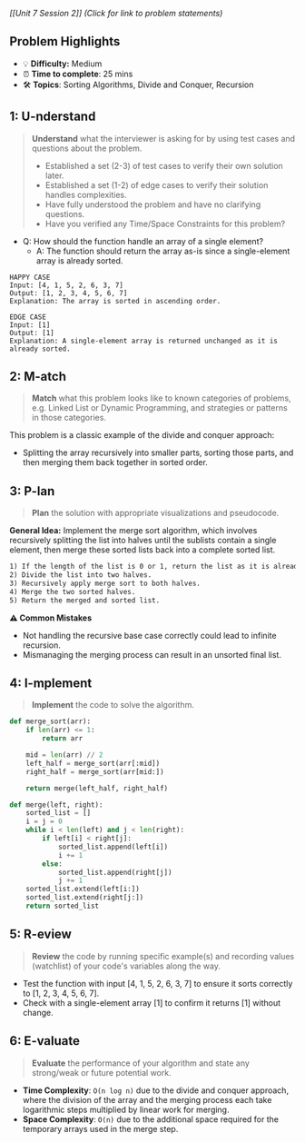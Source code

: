 *[[Unit 7 Session 2]] (Click for link to problem statements)*

## Problem Highlights

* 💡 **Difficulty:** Medium
* ⏰ **Time to complete**: 25 mins
* 🛠️ **Topics**: Sorting Algorithms, Divide and Conquer, Recursion
    
## 1: U-nderstand
 
> **Understand** what the interviewer is asking for by using test cases and questions about the problem.
> - Established a set (2-3) of test cases to verify their own solution later.
> - Established a set (1-2) of edge cases to verify their solution handles complexities.
> - Have fully understood the problem and have no clarifying questions.
> - Have you verified any Time/Space Constraints for this problem?

- Q: How should the function handle an array of a single element?
  - A: The function should return the array as-is since a single-element array is already sorted.

```
HAPPY CASE
Input: [4, 1, 5, 2, 6, 3, 7]
Output: [1, 2, 3, 4, 5, 6, 7]
Explanation: The array is sorted in ascending order.

EDGE CASE
Input: [1]
Output: [1]
Explanation: A single-element array is returned unchanged as it is already sorted.
```

## 2: M-atch

> **Match** what this problem looks like to known categories of problems, e.g. Linked List or Dynamic Programming, and strategies or patterns in those categories.

This problem is a classic example of the divide and conquer approach:

- Splitting the array recursively into smaller parts, sorting those parts, and then merging them back together in sorted order.

## 3: P-lan

> **Plan** the solution with appropriate visualizations and pseudocode.

**General Idea:** Implement the merge sort algorithm, which involves recursively splitting the list into halves until the sublists contain a single element, then merge these sorted lists back into a complete sorted list.

```markdown
1) If the length of the list is 0 or 1, return the list as it is already sorted.
2) Divide the list into two halves.
3) Recursively apply merge sort to both halves.
4) Merge the two sorted halves.
5) Return the merged and sorted list.
```

**⚠️ Common Mistakes**

- Not handling the recursive base case correctly could lead to infinite recursion.
- Mismanaging the merging process can result in an unsorted final list.

## 4: I-mplement

> **Implement** the code to solve the algorithm.

```python
def merge_sort(arr):
    if len(arr) <= 1:
        return arr

    mid = len(arr) // 2
    left_half = merge_sort(arr[:mid])
    right_half = merge_sort(arr[mid:])

    return merge(left_half, right_half)

def merge(left, right):
    sorted_list = []
    i = j = 0
    while i < len(left) and j < len(right):
        if left[i] < right[j]:
            sorted_list.append(left[i])
            i += 1
        else:
            sorted_list.append(right[j])
            j += 1
    sorted_list.extend(left[i:])
    sorted_list.extend(right[j:])
    return sorted_list
```

## 5: R-eview

> **Review** the code by running specific example(s) and recording values (watchlist) of your code's variables along the way.

- Test the function with input [4, 1, 5, 2, 6, 3, 7] to ensure it sorts correctly to [1, 2, 3, 4, 5, 6, 7].
- Check with a single-element array [1] to confirm it returns [1] without change.

## 6: E-valuate

> **Evaluate** the performance of your algorithm and state any strong/weak or future potential work.

* **Time Complexity**: `O(n log n)` due to the divide and conquer approach, where the division of the array and the merging process each take logarithmic steps multiplied by linear work for merging.
* **Space Complexity**: `O(n)` due to the additional space required for the temporary arrays used in the merge step.
